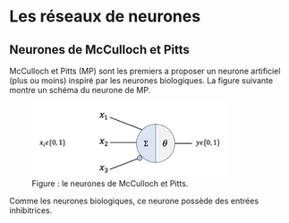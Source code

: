 # Les réseaux de neurones

## Neurones de McCulloch et Pitts

McCulloch et Pitts (MP) sont les premiers a proposer un neurone artificiel (plus ou moins) inspiré par les neurones biologiques. La figure suivante montre un schéma du neurone de MP.

<figure>
  <img src="images/neurone_mp_schema.jpg" alt="Description de l'image" width="350">
  <figcaption>Figure : le neurones de McCulloch et Pitts.</figcaption>
</figure>

Comme les neurones biologiques, ce neurone possède des entrées inhibitrices.
